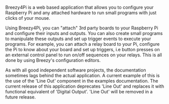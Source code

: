 Breezy4Pi is a web based application that allows you to configure your Raspberry Pi and any attached hardware to run small programs with just clicks of your mouse.
 
Using Breezy4Pi, you can "attach" 3rd party boards to your Raspberry Pi and configure their inputs and outputs.  You can also create small programs to manipulate these outputs and set up trigger events to execute your programs.  For example, you can attach a relay board to your Pi, configure the Pi to know about your board and set up triggers, i.e button presses on an external control panel to run on/off sequences on your relays.  This is all done by using Breezy's configuration editors.

As with all good independent software projects, the documentation sometimes lags behind the actual application.  A current example of this is the use of the 'Line Out' component in the examples documentation.  The current release of this application deprecates 'Line Out' and replaces it with functional equivalent of 'Digital Output'.  'Line Out' will be removed in a future release.

